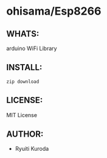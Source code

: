 ohisama/Esp8266
======

WHATS:
------

  arduino WiFi Library

INSTALL:
--------
    zip download

LICENSE:
--------

  MIT License

AUTHOR:
-------

  * Ryuiti Kuroda
